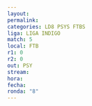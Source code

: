 ```yaml
---
layout: 
permalink: 
categories: LD8 PSYS FTBS
liga: LIGA INDIGO
match: 5
local: FTB
r1: 0
r2: 0
out: PSY
stream: 
hora: 
fecha: 
ronda: "8"
---
```

